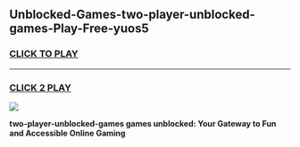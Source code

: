 
## Unblocked-Games-two-player-unblocked-games-Play-Free-yuos5
<h3>
<a href="https://premium76.site?title=two-player-unblocked-games&ref=18A1">CLICK TO PLAY</a></h3>
<hr>

<h3>
<a href="https://premium76.site?title=two-player-unblocked-games&ref=18A1">CLICK 2 PLAY</a>
  
</h3>

<a href="https://premium76.site?title=two-player-unblocked-games&ref=18A1"><img src="https://clearcache.store/games.png"></a>


**two-player-unblocked-games games unblocked: Your Gateway to Fun and Accessible Online Gaming**
